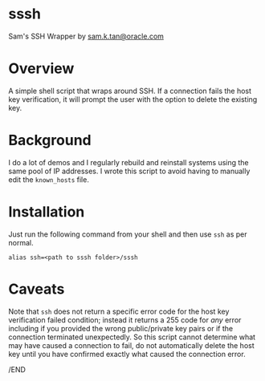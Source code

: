 # sssh
Sam's SSH Wrapper by sam.k.tan@oracle.com

# Overview

A simple shell script that wraps around SSH. If a connection fails the host key verification, it will prompt the user with the option to delete the existing key.

# Background

I do a lot of demos and I regularly rebuild and reinstall systems using the same pool of IP addresses. I wrote this script to avoid having to manually edit the `known_hosts` file.

# Installation

Just run the following command from your shell and then use `ssh` as per normal.

`alias ssh=<path to sssh folder>/sssh`

# Caveats

Note that `ssh` does not return a specific error code for the host key verification failed condition; instead it returns a 255 code for _any_ error including if you provided the wrong public/private key pairs or if the connection terminated unexpectedly. So this script cannot determine what may have caused a connection to fail, do not automatically delete the host key until you have confirmed exactly what caused the connection error.

/END
